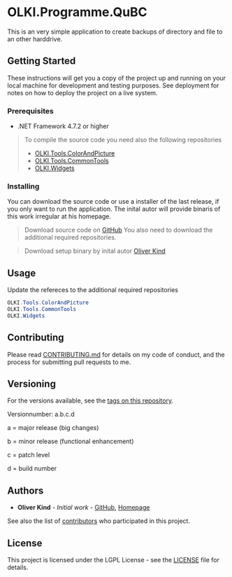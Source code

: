 # OLKI.Programme.QuBC

This is an very simple application to create backups of directory and file to an other harddrive.

## Getting Started

These instructions will get you a copy of the project up and running on your local machine for development and testing purposes. See deployment for notes on how to deploy the project on a live system.

### Prerequisites

* .NET Framework 4.7.2 or higher

> To compile the source code you need also the following repositories
> * [OLKI.Tools.ColorAndPicture](https://github.com/OliverKind/OLKI.Tools.ColorAndPicture)
> * [OLKI.Tools.CommonTools](https://github.com/OliverKind/OLKI.Tools.CommonTools)
> * [OLKI.Widgets](https://github.com/OliverKind/OLKI.Widgets)

### Installing

You can download the source code or use a installer of the last release, if you only want to run the application. The inital autor will provide binaris of this work irregular at his homepage.

> Download source code on [GitHub](https://github.com/OliverKind/OLKI.Programme.QuBC/archive/master.zip)
> You also need to download the additional required repositories.

> Download setup binary by inital autor [Oliver Kind](https://oliver-kind.de/index.php?NId=33)

## Usage

Update the refereces to the additional required repositories
```C#
OLKI.Tools.ColorAndPicture
OLKI.Tools.CommonTools
OLKI.Widgets
```

## Contributing

Please read [CONTRIBUTING.md](CONTRIBUTING.md) for details on my code of conduct, and the process for submitting pull requests to me.

## Versioning

For the versions available, see the [tags on this repository](https://github.com/OliverKind/OLKI.Programme.QuBC/tags). 

Versionnumber: a.b.c.d 

a = major release (big changes)

b = minor release (functional enhancement)

c = patch level

d = build number

## Authors

* **Oliver Kind** - *Initial work* - [GitHub](https://github.com/OliverKind), [Homepage](https://oliver-kind.de/)

See also the list of [contributors](https://github.com/OliverKind/OLKI.Programme.QuBC/contributors) who participated in this project.

## License

This project is licensed under the LGPL License - see the [LICENSE](LICENSE) file for details.
